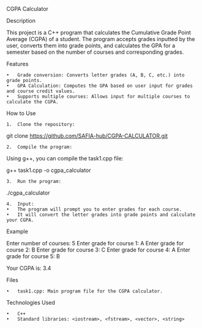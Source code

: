 
CGPA Calculator

Description

This project is a C++ program that calculates the Cumulative Grade Point Average (CGPA) of a student. The program accepts grades inputted by the user, converts them into grade points, and calculates the GPA for a semester based on the number of courses and corresponding grades.

Features

	•	Grade conversion: Converts letter grades (A, B, C, etc.) into grade points.
	•	GPA Calculation: Computes the GPA based on user input for grades and course credit values.
	•	Supports multiple courses: Allows input for multiple courses to calculate the CGPA.

How to Use

	1.	Clone the repository:

git clone https://github.com/SAFIA-hub/CGPA-CALCULATOR.git


	2.	Compile the program:
Using g++, you can compile the task1.cpp file:

g++ task1.cpp -o cgpa_calculator


	3.	Run the program:

./cgpa_calculator


	4.	Input:
	•	The program will prompt you to enter grades for each course.
	•	It will convert the letter grades into grade points and calculate your CGPA.

Example

Enter number of courses: 5
Enter grade for course 1: A
Enter grade for course 2: B
Enter grade for course 3: C
Enter grade for course 4: A
Enter grade for course 5: B

Your CGPA is: 3.4

Files

	•	task1.cpp: Main program file for the CGPA calculator.

Technologies Used

	•	C++
	•	Standard libraries: <iostream>, <fstream>, <vector>, <string>
